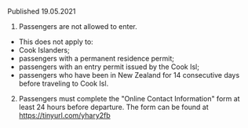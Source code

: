 Published 19.05.2021 
1. Passengers are not allowed to enter.
- This does not apply to:
- Cook Islanders;
- passengers with a permanent residence permit;
- passengers with an entry permit issued by the Cook Isl;
- passengers who have been in New Zealand for 14 consecutive days before traveling to Cook Isl.
2. Passengers must complete the "Online Contact Information" form at least 24 hours before departure. The form can be found at <a href="https://tinyurl.com/yhary2fb">https://tinyurl.com/yhary2fb</a>

